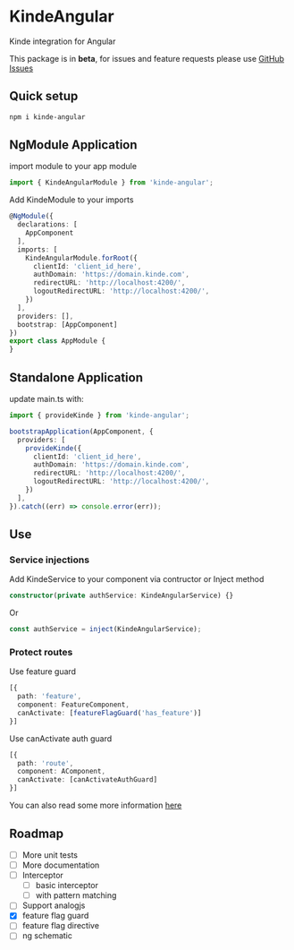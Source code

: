 # KindeAngular

Kinde integration for Angular

This package is in **beta**, for issues and feature requests please use [GitHub Issues](https://github.com/luukhaijes/kinde-angular/issues)


## Quick setup

```bash
npm i kinde-angular
```

## NgModule Application 

import module to your app module

```typescript
import { KindeAngularModule } from 'kinde-angular';
```

Add KindeModule to your imports

```typescript
@NgModule({
  declarations: [
    AppComponent
  ],
  imports: [
    KindeAngularModule.forRoot({
      clientId: 'client_id_here',
      authDomain: 'https://domain.kinde.com',
      redirectURL: 'http://localhost:4200/',
      logoutRedirectURL: 'http://localhost:4200/',
    })
  ],
  providers: [],
  bootstrap: [AppComponent]
})
export class AppModule {
}
```

## Standalone Application 

update main.ts with:

```typescript
import { provideKinde } from 'kinde-angular';

bootstrapApplication(AppComponent, {
  providers: [
    provideKinde({
      clientId: 'client_id_here',
      authDomain: 'https://domain.kinde.com',
      redirectURL: 'http://localhost:4200/',
      logoutRedirectURL: 'http://localhost:4200/',
    })
  ],
}).catch((err) => console.error(err));
```

## Use

### Service injections

Add KindeService to your component via contructor or Inject method

```typescript
constructor(private authService: KindeAngularService) {}
```

Or

```typescript
const authService = inject(KindeAngularService);
```

### Protect routes

Use feature guard

```typescript
[{
  path: 'feature',
  component: FeatureComponent,
  canActivate: [featureFlagGuard('has_feature')]
}]
```

Use canActivate auth guard

```typescript
[{
  path: 'route',
  component: AComponent,
  canActivate: [canActivateAuthGuard]
}]
```

You can also read some more information [here](docs.md)

## Roadmap

- [ ] More unit tests
- [ ] More documentation
- [ ] Interceptor
  - [ ] basic interceptor
  - [ ] with pattern matching
- [ ] Support analogjs
- [x] feature flag guard
- [ ] feature flag directive
- [ ] ng schematic
